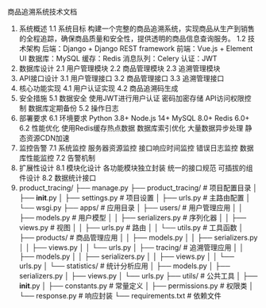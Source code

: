 商品追溯系统技术文档
1. 系统概述
1.1 系统目标
构建一个完整的商品追溯系统，实现商品从生产到销售的全程追踪，确保商品质量和安全性，提供透明的商品信息查询服务。
1.2 技术架构
后端：Django + Django REST framework
前端：Vue.js + Element UI
数据库：MySQL
缓存：Redis
消息队列：Celery
认证：JWT
2. 数据库设计
2.1 用户管理模块
2.2 商品管理模块
2.3 追溯管理模块
3. API接口设计
3.1 用户管理接口
3.2 商品管理接口
3.3 追溯管理接口
4. 核心功能实现
4.1 用户认证实现
4.2 商品追溯码生成
5. 安全措施
5.1 数据安全
使用JWT进行用户认证
密码加密存储
API访问权限控制
数据库定期备份
5.2 操作日志
6. 部署要求
6.1 环境要求
Python 3.8+
Node.js 14+
MySQL 8.0+
Redis 6.0+
6.2 性能优化
使用Redis缓存热点数据
数据库索引优化
大量数据异步处理
静态资源CDN加速
7. 监控告警
7.1 系统监控
服务器资源监控
接口响应时间监控
错误日志监控
数据库性能监控
7.2 告警机制
8. 扩展性设计
8.1 模块化设计
各功能模块独立封装
统一的接口规范
可插拔的组件设计
8.2 数据统计接口
9. product_tracing/
├── manage.py
├── product_tracing/          # 项目配置目录
│   ├── __init__.py
│   ├── settings.py          # 项目设置
│   ├── urls.py             # 主路由配置
│   └── wsgi.py
├── apps/                    # 应用目录
│   ├── users/              # 用户管理应用
│   │   ├── models.py       # 用户模型
│   │   ├── serializers.py  # 序列化器
│   │   ├── views.py        # 视图
│   │   ├── urls.py         # 路由
│   │   └── utils.py        # 工具函数
│   ├── products/           # 商品管理应用
│   │   ├── models.py
│   │   ├── serializers.py
│   │   ├── views.py
│   │   └── urls.py
│   ├── tracing/            # 追溯管理应用
│   │   ├── models.py
│   │   ├── serializers.py
│   │   ├── views.py
│   │   └── urls.py
│   └── statistics/         # 统计分析应用
│       ├── models.py
│       ├── serializers.py
│       ├── views.py
│       └── urls.py
├── utils/                  # 公共工具
│   ├── __init__.py
│   ├── constants.py        # 常量定义
│   ├── permissions.py      # 权限类
│   └── response.py         # 响应封装
└── requirements.txt        # 依赖文件